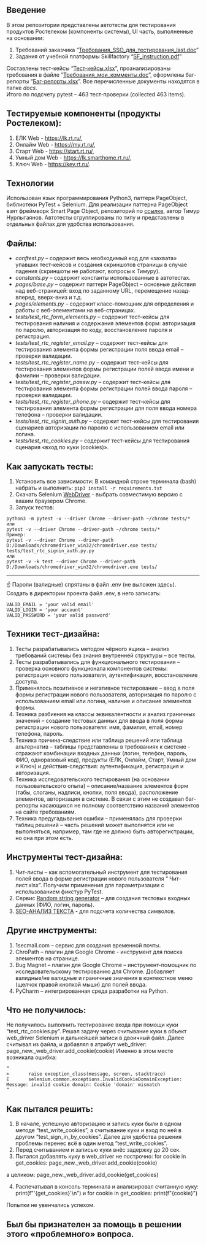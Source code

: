 Введение
--------
В этом репозитории представлены автотесты для тестирования продуктов Ростелеком (компоненты системы), UI часть, выполненные на основании: 
1) Требований заказчика “[Требования_SSO_для_тестирования_last.doc](https://docs.google.com/document/d/18F9cmg5wYkZt1mkXFSoCD4HSCRUF87Cf/edit?usp=share_link&ouid=102802765291179425980&rtpof=true&sd=true)”
2) Задания от учебной платформы Skillfactory “[SF_instruction.pdf](https://drive.google.com/file/d/136pleOBIMdf5tvUWVF7Rv6c1xO0-2bQB/view?usp=share_link)” 

Составлены тест-кейсы “[Тест-кейсы.xlsx](https://docs.google.com/spreadsheets/d/1kO4JYphCtGEIM6NQjoO_Xi5rAneaQF2e/edit?usp=share_link&ouid=102802765291179425980&rtpof=true&sd=true)”, проанализированы требования в файле “[Требования_мои_комменты.doc](https://docs.google.com/spreadsheets/d/1kO4JYphCtGEIM6NQjoO_Xi5rAneaQF2e/edit?usp=share_link&ouid=102802765291179425980&rtpof=true&sd=true)”, оформлены баг-репорты “[Баг-репорты.xlsx](https://docs.google.com/spreadsheets/d/1k9kh_1XGtubH96kDWQehckSvAixRNIDq/edit?usp=share_link&ouid=102802765291179425980&rtpof=true&sd=true)”. 
Все перечисленные документы находятся в папке *docs*.<br> 
Итого по подсчету pytest – 463 тест-проверки (collected 463 items).

Тестируемые компоненты (продукты Ростелеком):
---------------------------------------------
1. ЕЛК Web - https://lk.rt.ru/,
2. Онлайм Web - https://my.rt.ru/,
3. Старт Web - https://start.rt.ru/,
4. Умный дом Web - https://lk.smarthome.rt.ru/,
5. Ключ Web - https://key.rt.ru/.

Технологии
----------
Использован язык программирования Python3, паттерн PageObject, библиотеки PyTest + Selenium. Для реализации паттерна PageObject взят фреймворк Smart Page Object, репозиторий по [ссылке](https://github.com/TimurNurlygayanov/ui-tests-example), автор Тимур Нурлыгаянов. Автотесты сгруппированы по типу и представлены в отдельных файлах для удобства использования.

Файлы:
------
- *conftest.py* – содержит весь необходимый код для «захвата» упавших тест-кейсов и создания скриншотов страницы в случае падения (скриншоты не работают, вопросы к Тимуру).
- *constants.py* – содержит константы использованные в автотестах.
- *pages/base.py* – содержит паттерн PageObject – основные действия над веб-страницей: вход по заданному URL, перемещение назад-вперед, вверх-вниз и т.д.
- *pages/elements.py* – содержит класс-помощник для определения и работы с веб-элементами на веб-страницах.
- *tests/test_rtc_form_elements.py* – содержит тест-кейсы для тестирования наличия и содержания элементов форм: авторизация по паролю, авторизация по коду, восстановление пароля и регистрация.
- *tests/test_rtc_register_email.py* – содержит тест-кейсы для тестирования элемента формы регистрации поля ввода email – проверки валидации.
- *tests/test_rtc_register_name.py* – содержит тест-кейсы для тестирования элементов формы регистрации полей ввода имени и фамилии – проверки валидации.
- *tests/test_rtc_register_passw.py* – содержит тест-кейсы для тестирования элемента формы регистрации полей ввода пароля – проверки валидации.
- *tests/test_rtc_register_phone.py* – содержит тест-кейсы для тестирования элемента формы регистрации для поля ввода номера телефона – проверки валидации.
- *tests/test_rtc_signin_auth.py* – содержит тест-кейсы для тестирования сценариев авторизации по паролю с использованием email или логина.
- *tests/test_rtc_cookies.py* – содержит тест-кейсы для тестирования сценария «вход по куки (cookies)».

Как запускать тесты:
--------------------
1) Установить все зависимости:
В командной строке терминала (bash) набрать и выполнить: 
`pip3 install -r requirements.txt`
2) Скачать Selenium [WebDriver](https://chromedriver.chromium.org/downloads) - выбрать совместимую версию с вашим браузером Chrome.
3) Запуск тестов:
```
python3 -m pytest -v --driver Chrome --driver-path ~/chrome tests/*
или
pytest -v --driver Chrome --driver-path ~/chrome tests/*
Пример:
pytest -v --driver Chrome --driver-path D:/Downloads/chromedriver_win32/chromedriver.exe tests/ tests/test_rtc_signin_auth.py.py
или
pytest -v -k test --driver Chrome --driver-path D:/Downloads/chromedriver_win32/chromedriver.exe tests/ 
```
---
☝️ Пароли (валидные) спрятаны в файл .env (не выложен здесь). <BR>
Создать в директории проекта файл .env, в него записать: <BR> 
```
VALID_EMAIL = 'your valid email'
VALID_LOGIN = 'your account'
VALID_PASSWORD = 'your valid password'
```
Техники тест-дизайна:
---------------------
1) Тесты разрабатывались методом чёрного ящика – анализ требований системы без знания внутренней структуры – все тесты. 
2) Тесты разрабатывались для функционального тестирования – проверка основного функционала компонентов системы: регистрация нового пользователя, аутентификация, восстановление доступа.
3) Применялось позитивное и негативное тестирование – ввод в поля формы регистрации нового пользователя, авторизация по паролю с использованием email или логина, наличие и описание элементов формы.
4) Техника разбиения на классы эквивалентности и анализ граничных значений – создание тестовых данных для ввода в поля формы регистрации нового пользователя: имя, фамилия, email, номер телефона, пароль.
5) Техника причина-следствие или таблица решений или таблица альтернатив – таблицы представленны в требованиях к системе - отражают комбинации входных данных (логин, телефон, пароль, ФИО, одноразовый код), продукты (ЕЛК, Онлайм, Старт, Умный дом и Ключ) и действия-следствия: аутентификация, регистрация и авторизация.
6) Техника исследовательского тестирования (на основании пользовательского опыта) – описание/название элементов форм (табы, слоганы, надписи, кнопки, поля ввода), расположение элементов, авторизация в системе. В связи с этим не создавал баг-репорты касающихся не полному соответствию названий элементов на сайте требованиям.
7) Техника предугадывания ошибки – применялась для проверки таблиц решений – часть решений может выполнятся или не выполняться, например, там где не должно быть авторегистрации, но она при этом есть.

Инструменты тест-дизайна:
-------------------------
1) Чит-листы – как вспомогательный инструмент для тестирования полей ввода в форме регистрации нового пользователя “ Чит-лист.xlsx”. Получили применения для параметризации с использованием фикстур PyTest.
2) Сервис [Random string generator](http://www.unit-conversion.info/texttools/random-string-generator/) – для создания тестовых входных данных (ФИО, логин, пароль).
3) [SEO-АНАЛИЗ ТЕКСТА](https://text.ru/seo) - для подсчета количества символов.

Другие инструменты:
-------------------
1) 1secmail.com – сервис для создания временной почты.
2) ChroPath – плагин для Google Chrome - инструмент для поиска элементов на странице.
3) Bug Magnet – плагин для Google Chrome – инструмент-помощник по исследовательскому тестированию для Chrome. Добавляет валидные/не валидные и граничные значения в контекстное меню (щелчок правой кнопкой мыши) для полей ввода.
4) PyCharm – интегрированная среда разработки на Python.

Что не получилось:
------------------
Не получилось выполнить тестирование входа при помощи куки “test_rtc_cookies.py”. 
Решал задачу через считывание куки в объект web_driver Selenium и дальнейшей записи в двоичный файл. Далее считывал из файла, и добавлял в атрибут web_driver:
page_new._web_driver.add_cookie(cookie)
Именно в этом месте возникала ошибка: 
```
“
>       raise exception_class(message, screen, stacktrace)
E       selenium.common.exceptions.InvalidCookieDomainException: Message: invalid cookie domain: Cookie 'domain' mismatch
”
```
Как пытался решить:
-------------------
1) В начале, успешную авторизацию и запись куки были в одном методе “test_write_cookies”, а считывание куки и вход по ней в другом “test_sign_in_by_cookies”. Далее для удобства решения проблемы перенес всё в один метод “test_write_cookies”. 
2) Перед считыванием и записью куки внёс задержку до 20 сек.
3) Пытался добавлять куку в web_driver не построчно:
    for cookie in get_cookies:
        page_new._web_driver.add_cookie(cookie)

а целиком:
   page_new._web_driver.add_cookie(get_cookies)

4) Распечатывал в консоль терминала и анализировал считанную куку:
print(f"'{get_cookies}'\n")
и
    for cookie in get_cookies:
        print(f"{cookie}")

Попытки не увенчались успехом. 

Был бы признателен за помощь в решении этого «проблемного» вопроса.
-------------------------------------------------------------------
